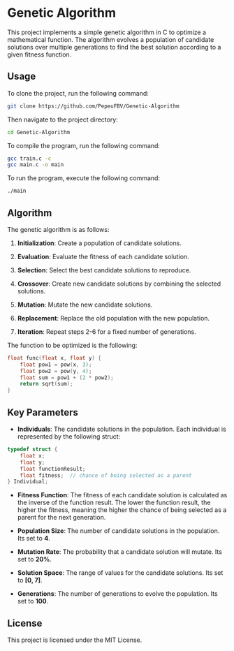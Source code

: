 # Genetic Algorithm

This project implements a simple genetic algorithm in C to optimize a mathematical function. The algorithm evolves a population of candidate solutions over multiple generations to find the best solution according to a given fitness function.

## Usage

To clone the project, run the following command:

```bash
git clone https://github.com/PepeuFBV/Genetic-Algorithm
```

Then navigate to the project directory:

```bash
cd Genetic-Algorithm
```

To compile the program, run the following command:

```bash
gcc train.c -c
gcc main.c -o main
```

To run the program, execute the following command:

```bash
./main
```

## Algorithm

The genetic algorithm is as follows:

1. **Initialization**: Create a population of candidate solutions.

2. **Evaluation**: Evaluate the fitness of each candidate solution.

3. **Selection**: Select the best candidate solutions to reproduce.

4. **Crossover**: Create new candidate solutions by combining the selected solutions.

5. **Mutation**: Mutate the new candidate solutions.

6. **Replacement**: Replace the old population with the new population.

7. **Iteration**: Repeat steps 2-6 for a fixed number of generations.

The function to be optimized is the following:

```c
float func(float x, float y) {
    float pow1 = pow(x, 3);
    float pow2 = pow(y, 4);
    float sum = pow1 + (2 * pow2);
    return sqrt(sum);
}
```

## Key Parameters

- **Individuals**: The candidate solutions in the population. Each individual is represented by the following struct:

```c
typedef struct {
    float x;
    float y;
    float functionResult;
    float fitness;  // chance of being selected as a parent
} Individual;
```

- **Fitness Function**: The fitness of each candidate solution is calculated as the inverse of the function result. The lower the function result, the higher the fitness, meaning the higher the chance of being selected as a parent for the next generation.

- **Population Size**: The number of candidate solutions in the population. Its set to **4**.

- **Mutation Rate**: The probability that a candidate solution will mutate. Its set to **20%**.

- **Solution Space**: The range of values for the candidate solutions. Its set to **[0, 7]**.

- **Generations**: The number of generations to evolve the population. Its set to **100**.

## License

This project is licensed under the MIT License.
